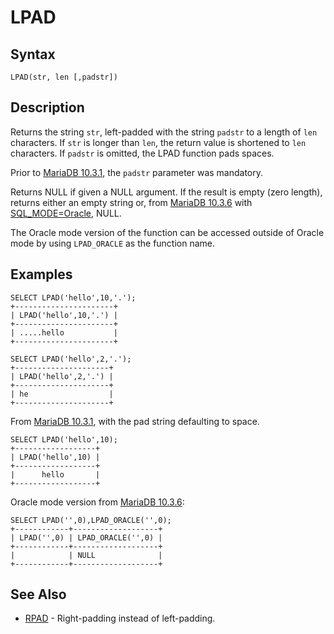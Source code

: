 
# LPAD

## Syntax


```
LPAD(str, len [,padstr])
```


## Description


Returns the string `str`, left-padded with the string `padstr` to a length
of `len` characters. If `str` is longer than `len`, the return value is
shortened to `len` characters. If `padstr` is omitted, the LPAD function pads spaces.


Prior to [MariaDB 10.3.1](../../../../../../release-notes/mariadb-community-server/release-notes-mariadb-10-3-series/mariadb-1031-release-notes.md), the `padstr` parameter was mandatory.


Returns NULL if given a NULL argument. If the result is empty (zero length), returns either an empty string or, from [MariaDB 10.3.6](../../../../../../release-notes/mariadb-community-server/release-notes-mariadb-10-3-series/mariadb-1036-release-notes.md) with [SQL_MODE=Oracle](../../../../../../release-notes/mariadb-community-server/compatibility-and-differences/sql_modeoracle.md), NULL.


The Oracle mode version of the function can be accessed outside of Oracle mode by using `LPAD_ORACLE` as the function name.


## Examples


```
SELECT LPAD('hello',10,'.');
+----------------------+
| LPAD('hello',10,'.') |
+----------------------+
| .....hello           |
+----------------------+

SELECT LPAD('hello',2,'.');
+---------------------+
| LPAD('hello',2,'.') |
+---------------------+
| he                  |
+---------------------+
```

From [MariaDB 10.3.1](../../../../../../release-notes/mariadb-community-server/release-notes-mariadb-10-3-series/mariadb-1031-release-notes.md), with the pad string defaulting to space.


```
SELECT LPAD('hello',10);
+------------------+
| LPAD('hello',10) |
+------------------+
|      hello       |
+------------------+
```

Oracle mode version from [MariaDB 10.3.6](../../../../../../release-notes/mariadb-community-server/release-notes-mariadb-10-3-series/mariadb-1036-release-notes.md):


```
SELECT LPAD('',0),LPAD_ORACLE('',0);
+------------+-------------------+
| LPAD('',0) | LPAD_ORACLE('',0) |
+------------+-------------------+
|            | NULL              |
+------------+-------------------+
```

## See Also


* [RPAD](rpad.md) - Right-padding instead of left-padding.

